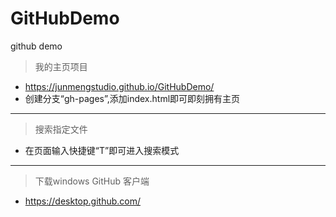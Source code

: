 # GitHubDemo
github demo 

> 我的主页项目
* https://junmengstudio.github.io/GitHubDemo/
* 创建分支“gh-pages”,添加index.html即可即刻拥有主页

---
> 搜索指定文件
* 在页面输入快捷键“T”即可进入搜索模式

---
> 下载windows GitHub 客户端
* https://desktop.github.com/
